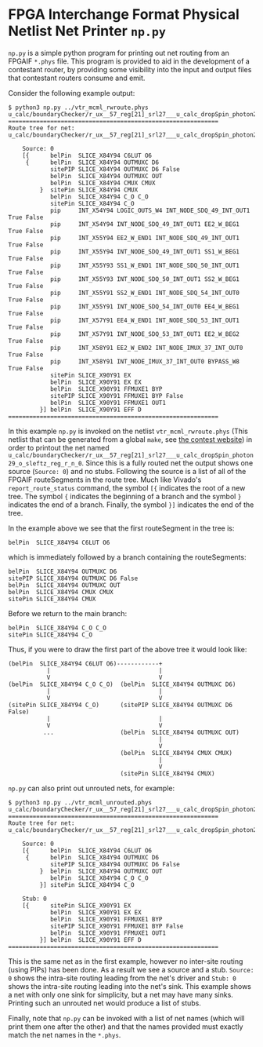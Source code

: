 # FPGA Interchange Format Physical Netlist Net Printer `np.py`

`np.py` is a simple python program for printing out net routing from an FPGAIF `*.phys`
file. This program is provided to aid in the development of a contestant router,
by providing some visibility into the input and output files that contestant
routers consume and emit.

Consider the following example output:

```
$ python3 np.py ../vtr_mcml_rwroute.phys u_calc/boundaryChecker/r_ux__57_reg[21]_srl27___u_calc_dropSpin_photon29_o_sleftz_reg_r_n_0
============================================================
Route tree for net: u_calc/boundaryChecker/r_ux__57_reg[21]_srl27___u_calc_dropSpin_photon29_o_sleftz_reg_r_n_0

    Source: 0
    [{      belPin  SLICE_X84Y94 C6LUT O6
     {      belPin  SLICE_X84Y94 OUTMUXC D6
            sitePIP SLICE_X84Y94 OUTMUXC D6 False
            belPin  SLICE_X84Y94 OUTMUXC OUT
            belPin  SLICE_X84Y94 CMUX CMUX
         }  sitePin SLICE_X84Y94 CMUX
            belPin  SLICE_X84Y94 C_O C_O
            sitePin SLICE_X84Y94 C_O
            pip     INT_X54Y94 LOGIC_OUTS_W4 INT_NODE_SDQ_49_INT_OUT1 True False
            pip     INT_X54Y94 INT_NODE_SDQ_49_INT_OUT1 EE2_W_BEG1 True False
            pip     INT_X55Y94 EE2_W_END1 INT_NODE_SDQ_49_INT_OUT1 True False
            pip     INT_X55Y94 INT_NODE_SDQ_49_INT_OUT1 SS1_W_BEG1 True False
            pip     INT_X55Y93 SS1_W_END1 INT_NODE_SDQ_50_INT_OUT1 True False
            pip     INT_X55Y93 INT_NODE_SDQ_50_INT_OUT1 SS2_W_BEG1 True False
            pip     INT_X55Y91 SS2_W_END1 INT_NODE_SDQ_54_INT_OUT0 True False
            pip     INT_X55Y91 INT_NODE_SDQ_54_INT_OUT0 EE4_W_BEG1 True False
            pip     INT_X57Y91 EE4_W_END1 INT_NODE_SDQ_53_INT_OUT1 True False
            pip     INT_X57Y91 INT_NODE_SDQ_53_INT_OUT1 EE2_W_BEG2 True False
            pip     INT_X58Y91 EE2_W_END2 INT_NODE_IMUX_37_INT_OUT0 True False
            pip     INT_X58Y91 INT_NODE_IMUX_37_INT_OUT0 BYPASS_W8 True False
            sitePin SLICE_X90Y91 EX
            belPin  SLICE_X90Y91 EX EX
            belPin  SLICE_X90Y91 FFMUXE1 BYP
            sitePIP SLICE_X90Y91 FFMUXE1 BYP False
            belPin  SLICE_X90Y91 FFMUXE1 OUT1
         }] belPin  SLICE_X90Y91 EFF D
============================================================
```

In this example `np.py` is invoked on the netlist `vtr_mcml_rwroute.phys` (This
netlist that can be generated from a global `make`,
see [the contest website](https://xilinx.github.io/fpga24_routing_contest/index.html))
in order to printout the net named `u_calc/boundaryChecker/r_ux__57_reg[21]_srl27___u_calc_dropSpin_photon29_o_sleftz_reg_r_n_0`.
Since this is a fully routed net the output shows one source (`Source: 0`) and
no stubs. Following the source is a list of all of the FPGAIF
routeSegments in the route tree. Much like Vivado's `report_route_status` command, the symbol `[{` indicates the root of a new tree.
The symbol `{` indicates the beginning of a branch and the symbol `}` indicates
the end of a branch. Finally, the symbol `}]` indicates the end of the tree.

In the example above we see that the first routeSegment in the tree is:
```
belPin  SLICE_X84Y94 C6LUT O6
```
which is immediately followed by a branch containing the routeSegments:
```
belPin  SLICE_X84Y94 OUTMUXC D6
sitePIP SLICE_X84Y94 OUTMUXC D6 False
belPin  SLICE_X84Y94 OUTMUXC OUT
belPin  SLICE_X84Y94 CMUX CMUX
sitePin SLICE_X84Y94 CMUX
```
Before we return to the main branch:
```
belPin  SLICE_X84Y94 C_O C_O
sitePin SLICE_X84Y94 C_O
```

Thus, if you were to draw the first part of the above tree it would look like:
```
(belPin  SLICE_X84Y94 C6LUT O6)------------+
           |                               |
           V                               V
(belPin  SLICE_X84Y94 C_O C_O)  (belPin  SLICE_X84Y94 OUTMUXC D6)
           |                               |
           V                               V
(sitePin SLICE_X84Y94 C_O)      (sitePIP SLICE_X84Y94 OUTMUXC D6 False)
           |                               |
           V                               V
          ...                   (belPin  SLICE_X84Y94 OUTMUXC OUT)
                                           |
                                           V
                                (belPin  SLICE_X84Y94 CMUX CMUX)
                                           |
                                           V
                                (sitePin SLICE_X84Y94 CMUX)
```

`np.py` can also print out unrouted nets, for example:
```
$ python3 np.py ../vtr_mcml_unrouted.phys u_calc/boundaryChecker/r_ux__57_reg[21]_srl27___u_calc_dropSpin_photon29_o_sleftz_reg_r_n_0
============================================================
Route tree for net: u_calc/boundaryChecker/r_ux__57_reg[21]_srl27___u_calc_dropSpin_photon29_o_sleftz_reg_r_n_0

    Source: 0
    [{      belPin  SLICE_X84Y94 C6LUT O6
     {      belPin  SLICE_X84Y94 OUTMUXC D6
            sitePIP SLICE_X84Y94 OUTMUXC D6 False
         }  belPin  SLICE_X84Y94 OUTMUXC OUT
            belPin  SLICE_X84Y94 C_O C_O
         }] sitePin SLICE_X84Y94 C_O

    Stub: 0
    [{      sitePin SLICE_X90Y91 EX
            belPin  SLICE_X90Y91 EX EX
            belPin  SLICE_X90Y91 FFMUXE1 BYP
            sitePIP SLICE_X90Y91 FFMUXE1 BYP False
            belPin  SLICE_X90Y91 FFMUXE1 OUT1
         }] belPin  SLICE_X90Y91 EFF D
============================================================
```

This is the same net as in the first example, however no inter-site routing (using PIPs)
has been done. As a result we see a source and a stub. `Source: 0` shows the
intra-site routing leading from the net's driver and `Stub: 0` shows the intra-site routing
leading into the net's sink. This example shows a net with only one sink for simplicity,
but a net may have many sinks. Printing such an unrouted net would produce a
list of stubs.

Finally, note that `np.py` can be invoked with a list of net names (which will
print them one after the other) and that the names provided must exactly match
the net names in the `*.phys`.
